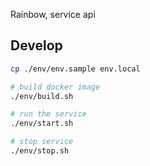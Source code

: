 Rainbow, service api

## Develop

``` bash
cp ./env/env.sample env.local

# build docker image
./env/build.sh

# run the service
./env/start.sh

# stop service
./env/stop.sh
```
